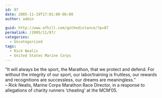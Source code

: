 ```yaml
---
id: 87
date: 2005-11-19T17:01:00-06:00
author: admin
  
guid: http://www.afhill.com/gothedistance/?p=87
permalink: /2005/11/87/
categories:
  - Uncategorized
tags:
  - Rick Nealis
  - United States Marine Corps
---
```

&#8220;It will always be the sport, the Marathon, that we protect and defend. For without the integrity of our sport, our labor/training is fruitless, our rewards and recognitions are successless, our dreams are meaningless.&#8221;  
&#8211; Rick Nealis, Marine Corps Marathon Race Director, in a response to allegations of charity runners &#8216;cheating&#8217; at the MCM&#8217;05.